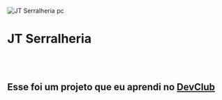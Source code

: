 ![JT Serralheria pc](https://github.com/user-attachments/assets/320824d3-92cb-47cf-9d66-2675875e199a)
<h1> JT Serralheria</h1>
<br>
<br>
<h2>Esse foi um projeto que eu aprendi no <a href= "https://rodolfomori.com.br" >DevClub</a></h2>
